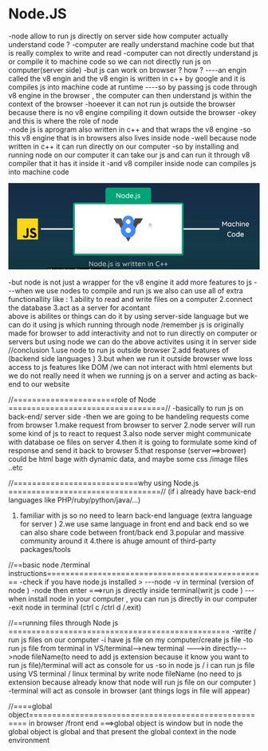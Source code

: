 # Node.JS

-node allow to run js directly on server side
how computer actually understand code ?
-computer are really understand machine code but that is really complex to write and read
-computer can not directly understand js or compile it to machine code so we can not directly run js on computer(server side)
-but js can work on browser ? how ?
----an engin called the v8 engin and the v8 engin is written in c++ by google and it is compiles js into machine code at runtime
----so by passing js code through v8 engine in the browser , the computer can then understand js within the context of the browser
-hoeever it can not run js outside the browser because there is no v8 engine compiling it down outside the browser
-okey and this is where the role of node  
-node js is aprogram also written in c++ and that wraps the v8 engine
-so this v8 engine that is in browsers also lives inside node
-well because node written in c++ it can run directly on our computer
-so by installing and running node on our computer it can take our js and can run it through v8 compiler that it has it inside it
-and v8 compiler inside node can compiles js into machine code

![img](node.png)

-but node is not just a wrapper for the v8 engine it add more features to js
---when we use nodes to compile and run js we also can use all of extra functionallity like :
1.ability to read and write files on a computer
2.connect the database
3.act as a server for acontant  
above is abilites or things can do it by using server-side language but we can do it using js which running through node /remember js is originally made for browser to add interactivity and not to run directly on computer or servers but using node we can do the above activites using it in server side
//conclusion
1.use node to run js outside browser
2.add features of (backend side languages )
3.but when we run it outside browser wwe loss access to js features like DOM /we can not interact with html elements but we do not really need it when we running js on a server and acting as back-end to our website

//======================role of Node ==================================//
-basically to run js on back-end/ server side
-then we are going to be handeling requests come from browser
1.make request from browser to server
2.node server will run some kind of js to react to request
3.also node server might communicate with database oe files on server
4.then it is going to formulate some kind of response and send it back to browser
5.that response (server==>brower) could be html bage with dynamic data, and maybe some css /image files ..etc

//===========================why using Node.js =================================//
(if i already have back-end languages like PHP/ruby/python/java/...)

1. familiar with js so no need to learn back-end language (extra language for server )
   2.we use same language in front end and back end so we can also share code between front/back end
   3.popular and massive community around it
   4.there is ahuge amount of third-party packages/tools

//==basic node /terminal instructions================================================
-check if you have node.js installed >
---node -v in terminal (version of node )
-node then enter ===>run js directly inside terminal(writ js code )
---when install node in your computer , you can run js directly in our computer
-exit node in terminal (ctrl c /ctrl d /.exit)

//==running files through Node js ================================================
-write / run js files on our computer
-i have js file on my computer/create js file
-to run js file from terminal in VS/terminal-->new terminal --->in directly--->node fileName(to need to add js extension because it know you want to run js file)/terminal will act as console for us
-so in node js / i can run js file using VS terminal / linux terminal by write node fileName (no need to js extension because already know that node will run js file on our computer )
-terminal will act as console in browser (ant things logs in file will appear)

//====global object=====================================================
in browser /front end ===>global object is window
but in node the global object is global and that present the global context in the node environment
